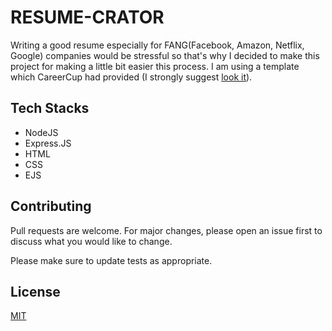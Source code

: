 # RESUME-CRATOR
Writing a good resume especially for FANG(Facebook, Amazon, Netflix, Google) companies would be stressful so that's why I decided to make this project for making a little bit easier this process. I am using a template which CareerCup had provided (I strongly suggest [look it](https://careercup.com/resume)). 

## Tech Stacks
- NodeJS
- Express.JS 
- HTML
- CSS 
- EJS

## Contributing
Pull requests are welcome. For major changes, please open an issue first to discuss what you would like to change.

Please make sure to update tests as appropriate.

## License
[MIT](https://choosealicense.com/licenses/mit/)